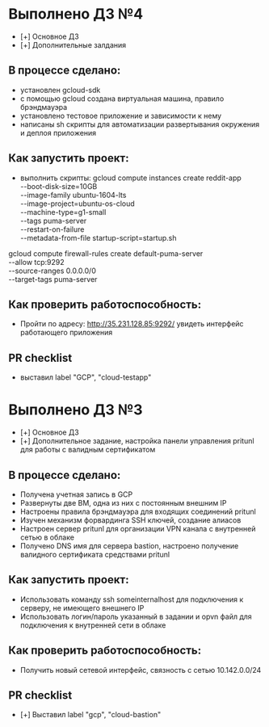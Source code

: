 # Выполнено ДЗ №4
 - [+] Основное ДЗ
 - [+] Дополнительные залдания
## В процессе сделано:
 - установлен gcloud-sdk
 - с помощью gcloud создана виртуальная машина, правило брэндмауэра
 - установлено тестовое приложение и зависимости к нему
 - написаны sh скрипты для автоматизации развертывания окружения и деплоя приложения
## Как запустить проект:
 - выполнить скрипты:
gcloud compute instances create reddit-app \
--boot-disk-size=10GB \
--image-family ubuntu-1604-lts \
--image-project=ubuntu-os-cloud \
--machine-type=g1-small \
--tags puma-server \
--restart-on-failure \
--metadata-from-file startup-script=startup.sh

gcloud compute firewall-rules create default-puma-server \
--allow tcp:9292 \
--source-ranges 0.0.0.0/0 \
--target-tags puma-server

## Как проверить работоспособность:
 - Пройти по адресу: http://35.231.128.85:9292/ увидеть интерфейс работающего приложения

## PR checklist
 - выставил label "GCP", "cloud-testapp"

# Выполнено ДЗ №3

 - [+] Основное ДЗ
 - [+] Дополнительное задание, настройка панели управления pritunl для работы с валидным сертификатом

## В процессе сделано:
 - Получена учетная запись в GCP
 - Развернуты две ВМ, одна из них с постоянным внешним IP
 - Настроены правила брэндмауэра для входящих соединений pritunl
 - Изучен механизм форвардинга SSH ключей, создание алиасов
 - Настроен сервер pritunl для организации VPN канала с внутренней сетью в облаке
 - Получено DNS имя для сервера bastion, настроено получение валидного сертификата средствами pritunl


## Как запустить проект:
 - Использовать команду ssh someinternalhost для подключения к серверу, не имеющего внешнего IP
 - Использовать логин/пароль указанный в задании и opvn файл для подключения к внутренней сети в облаке

## Как проверить работоспособность:

 - Получить новый сетевой интерфейс, связность с сетью 10.142.0.0/24

## PR checklist
 - [+] Выставил label "gcp", "cloud-bastion"

